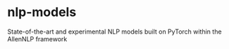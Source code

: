 # nlp-models
State-of-the-art and experimental NLP models built on PyTorch within the AllenNLP framework
